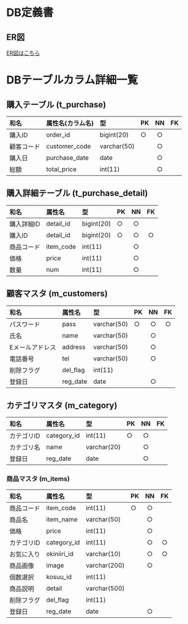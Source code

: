 # DB定義書
## ER図
[ER図はこちら](https://github.com/Aso2001397/2021sys-design/blob/main/ER%E5%9B%B3.md "ER図はこちら")

# DBテーブルカラム詳細一覧
## 購入テーブル (t_purchase)
|和名|属性名(カラム名)|型|PK|NN|FK|
|:---|:---|:---|:---|:---:|:----:|
|購入ID|order_id|bigint(20)|○|○||
|顧客コード|customer_code|varchar(50)||○||
|購入日|purchase_date|date||○||
|総額|total_price|int(11)||○||

## 購入詳細テーブル (t_purchase_detail)
|和名|属性名|型|PK|NN|FK|
|:---|:---|:---|:---|:---:|:----:|
|購入詳細ID|detail_id|bigint(20)|○|○||
|購入ID|detail_id|bigint(20)|○|○|○|
|商品コード|item_code|int(11)||○||
|価格|price|int(11)||○||
|数量|num|int(11)||○||

## 顧客マスタ (m_customers)
|和名|属性名|型|PK|NN|FK|
|:---|:---|:---|:---|:---:|:----:|
|パスワード|pass|varchar(50)|○|○|○|
|氏名|name|varchar(50)||○||
|Eメールアドレス|address|varchar(50)||○||
|電話番号|tel|varchar(50)||○||
|削除フラグ|del_flag|int(11)||||
|登録日|reg_date|date||○||

## カテゴリマスタ (m_category)
|和名|属性名|型|PK|NN|FK|
|:---|:---|:---|:---|:---:|:----:|
|カテゴリID|category_id|int(11)|○|○||
|カテゴリ名|name|varchar(20)||○||
|登録日|reg_date|date||○||

### 商品マスタ (m_items)
|和名|属性名|型|PK|NN|FK|
|:---|:---|:---|:---|:---:|:----:|
|商品コード|item_code|int(11)|○|○||
|商品名|item_name|varchar(50)||○||
|価格|price|int(11)||○||
|カテゴリID|category_id|int(11)||○|○|
|お気に入り|okiniiri_id|varchar(10)||○|○|
|商品画像|image|varchar(200)||○||
|個数選択|kosuu_id|int(11)||||
|商品説明|detail|varchar(500)||||
|削除フラグ|del_flag|int(11)||||
|登録日|reg_date|date||○||
